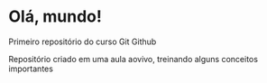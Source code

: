 # Olá, mundo!
Primeiro repositório do curso Git Github

Repositório criado em uma aula aovivo, treinando alguns conceitos importantes
